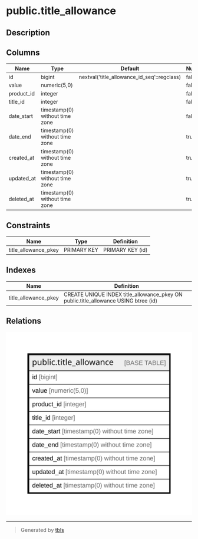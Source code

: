 # public.title_allowance

## Description

## Columns

| Name | Type | Default | Nullable | Children | Parents | Comment |
| ---- | ---- | ------- | -------- | -------- | ------- | ------- |
| id | bigint | nextval('title_allowance_id_seq'::regclass) | false |  |  |  |
| value | numeric(5,0) |  | false |  |  |  |
| product_id | integer |  | false |  |  |  |
| title_id | integer |  | false |  |  |  |
| date_start | timestamp(0) without time zone |  | false |  |  |  |
| date_end | timestamp(0) without time zone |  | true |  |  |  |
| created_at | timestamp(0) without time zone |  | true |  |  |  |
| updated_at | timestamp(0) without time zone |  | true |  |  |  |
| deleted_at | timestamp(0) without time zone |  | true |  |  |  |

## Constraints

| Name | Type | Definition |
| ---- | ---- | ---------- |
| title_allowance_pkey | PRIMARY KEY | PRIMARY KEY (id) |

## Indexes

| Name | Definition |
| ---- | ---------- |
| title_allowance_pkey | CREATE UNIQUE INDEX title_allowance_pkey ON public.title_allowance USING btree (id) |

## Relations

![er](public.title_allowance.svg)

---

> Generated by [tbls](https://github.com/k1LoW/tbls)
